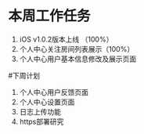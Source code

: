 # 本周工作任务
1. iOS v1.0.2版本上线 （100%）
2. 个人中心关注房间列表展示（100%）
3. 个人中心用户基本信息修改及展示页面

#下周计划
1. 个人中心用户反馈页面
2. 个人中心设置页面
3. 日志上传功能
4. https部署研究


